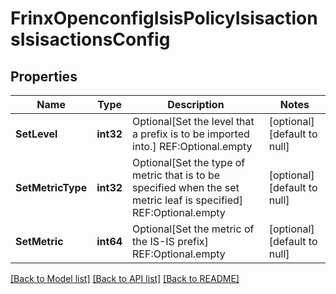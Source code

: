 # FrinxOpenconfigIsisPolicyIsisactionsIsisactionsConfig

## Properties
Name | Type | Description | Notes
------------ | ------------- | ------------- | -------------
**SetLevel** | **int32** | Optional[Set the level that a prefix is to be imported into.] REF:Optional.empty | [optional] [default to null]
**SetMetricType** | **int32** | Optional[Set the type of metric that is to be specified when the set metric leaf is specified] REF:Optional.empty | [optional] [default to null]
**SetMetric** | **int64** | Optional[Set the metric of the IS-IS prefix] REF:Optional.empty | [optional] [default to null]

[[Back to Model list]](../README.md#documentation-for-models) [[Back to API list]](../README.md#documentation-for-api-endpoints) [[Back to README]](../README.md)


